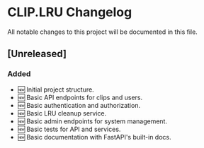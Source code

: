 # CLIP.LRU Changelog

All notable changes to this project will be documented in this file.

## [Unreleased]
### Added
- 🆕 Initial project structure.
- 🆕 Basic API endpoints for clips and users.
- 🆕 Basic authentication and authorization.
- 🆕 Basic LRU cleanup service.
- 🆕 Basic admin endpoints for system management.
- 🆕 Basic tests for API and services.
- 🆕 Basic documentation with FastAPI's built-in docs.